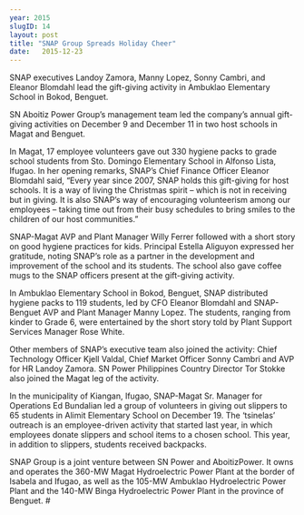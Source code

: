 ```yaml
---
year: 2015
slugID: 14
layout: post
title: "SNAP Group Spreads Holiday Cheer"
date:   2015-12-23 
---
```

SNAP executives Landoy Zamora, Manny Lopez, Sonny Cambri, and Eleanor Blomdahl lead the gift-giving activity in Ambuklao Elementary School in Bokod, Benguet.


SN Aboitiz Power Group’s management team led the company’s annual gift-giving activities on December 9 and December 11 in two host schools in Magat and Benguet.


In Magat, 17 employee volunteers gave out 330 hygiene packs to grade school students from Sto. Domingo Elementary School in Alfonso Lista, Ifugao. In her opening remarks, SNAP’s Chief Finance Officer Eleanor Blomdahl said, “Every year since 2007, SNAP holds this gift-giving for host schools. It is a way of living the Christmas spirit – which is not in receiving but in giving. It is also SNAP’s way of encouraging volunteerism among our employees – taking time out from their busy schedules to bring smiles to the children of our host communities.” 


SNAP-Magat AVP and Plant Manager Willy Ferrer followed with a short story on good hygiene practices for kids. Principal Estella Aliguyon expressed her gratitude, noting SNAP’s role as a partner in the development and improvement of the school and its students. The school also gave coffee mugs to the SNAP officers present at the gift-giving activity.


In Ambuklao Elementary School in Bokod, Benguet, SNAP distributed hygiene packs to 119 students, led by CFO Eleanor Blomdahl and SNAP-Benguet AVP and Plant Manager Manny Lopez. The students, ranging from kinder to Grade 6, were entertained by the short story told by Plant Support Services Manager Rose White. 


Other members of SNAP’s executive team also joined the activity: Chief Technology Officer Kjell Valdal, Chief Market Officer Sonny Cambri and AVP for HR Landoy Zamora. SN Power Philippines Country Director Tor Stokke also joined the Magat leg of the activity. 


In the municipality of Kiangan, Ifugao, SNAP-Magat Sr. Manager for Operations Ed Bundalian led a group of volunteers in giving out slippers to 65 students in Alimit Elementary School on December 19. The ‘tsinelas’ outreach is an employee-driven activity that started last year, in which employees donate slippers and school items to a chosen school. This year, in addition to slippers, students received backpacks. 


SNAP Group is a joint venture between SN Power and AboitizPower. It owns and operates the 360-MW Magat Hydroelectric Power Plant at the border of Isabela and Ifugao, as well as the 105-MW Ambuklao Hydroelectric Power Plant and the 140-MW Binga Hydroelectric Power Plant in the province of Benguet. #
